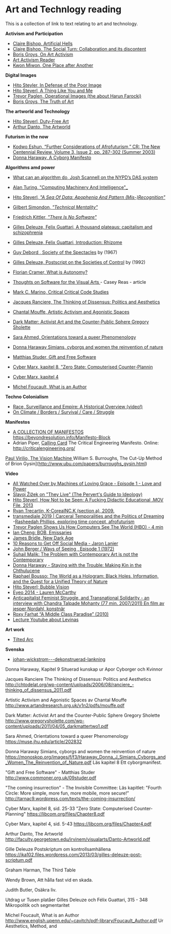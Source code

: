 # Art and Technlogy reading

This is a collection of link to text relating to art and technology.

**Activism and Participation**
- [Claire Bishop, Artificial Hells](https://selforganizedseminar.files.wordpress.com/2011/08/bishop-claire-artificial-hells-participatory-art-and-politics-spectatorship.pdf)
- [Claire Bishop, The Social Turn: Collaboration and its discontent](https://www.gc.cuny.edu/CUNY_GC/media/CUNY-Graduate-Center/PDF/Art%20History/Claire%20Bishop/Social-Turn.pdf) 
- [Boris Groys, On Art Activism](http://www.e-flux.com/journal/56/60343/on-art-activism/)
- [Art Activism Reader](https://www.dropbox.com/s/519zt6f8uibx3az/art-activism-reader.pdf?dl=0)
- [Kwon Miwon, One Place after Another](https://monoskop.org/images/d/d3/Kwon_Miwon_One_Place_after_Another_Site-Specific_Art_and_Locational_Identity.pdf)

**Digital Images** 
- [Hito Steyler, In Defense of the Poor Image](http://www.e-flux.com/journal/10/61362/in-defense-of-the-poor-image/)
- [Hito Steyerl, A Thing Like You and Me](https://www.e-flux.com/journal/15/61298/a-thing-like-you-and-me/)
- [Trevor Paglen, Operational Images (the about Harun Farocki)](http://worker01.e-flux.com/pdf/article_8990555.pdf)
- [Boris Groys, The Truth of Art](https://www.e-flux.com/journal/71/60513/the-truth-of-art/)


**The artworld and Technology** 
- [Hito Steyerl, Duty-Free Art](https://www.e-flux.com/journal/63/60894/duty-free-art/)
- [Arthur Danto, The Artworld](http://faculty.georgetown.edu/irvinem/visualarts/Danto-Artworld.pdf)

**Futurism in the now** 
- [Kodwo Eshun, “Further Considerations of Afrofuturism,” CR: The New Centennial Review, Volume 3, Issue 2, pp. 287-302 (Summer 2003)](https://growingrootsnyc.files.wordpress.com/2012/05/eshun-further-considerations-on-afrofuturism2.pdf)
- [Donna Haraway, A Cyborg Manifesto](http://faculty.georgetown.edu/irvinem/theory/Haraway-CyborgManifesto-1.pdf)

**Algorithms amd power** 
- [What can an algorithm do, Josh Scannell on the NYPD’s DAS system](http://dismagazine.com/discussion/72975/josh-scannell-what-can-an-algorithm-do/)
- [Alan Turing, "Computing Machinery And Intelligence"_](http://www.loebner.net/Prizef/TuringArticle.html)
- [Hito Steyerl, _"A Sea Of Data: Apophenia And Pattern (Mis-)Recognition"_](https://github.com/publicityreform/findbyimage/blob/master/readings/steyerl.pdf)
- [Gilbert Simondon, _"Technical Mentality"_](https://github.com/publicityreform/findbyimage/blob/master/readings/simondon.pdf)
- [Friedrich Kittler, _"There Is No Software"_](http://classes.dma.ucla.edu/Fall14/252A/readings/kittler-there-is-no-software.pdf)
- [Gilles Deleuze, Felix Guattari, A thousand plateaus: capitalism and schizophrenia](https://libcom.org/files/A%20Thousand%20Plateaus.pdf)
- [Gilles Deleuze, Felix Guattari, Introduction: Rhizome](http://interconnected.org/home/more/2005/06/1000Plateaus00Rhizome.pdf)
- [Guy Debord , Society of the Spectacles](https://www.marxists.org/reference/archive/debord/society.htm) by (1967)
- [Gilles Deleuze, Postscript on the Societies of Control](https://theanarchistlibrary.org/library/gilles-deleuze-postscript-on-the-societies-of-control.pdf) by  (1992)
- [Florian Cramer, What is Autonomy?](https://autonomousfabric.org/text/what-is-autonomy)
- [Thoughts on Software for the Visual Arts
](https://medium.com/@ProcessingOrg/thoughts-on-software-a8a82c95e1ad) - Casey Reas - article
- [Mark C. Marino, Critical Critical Code Studies](http://www.electronicbookreview.com/thread/electropoetics/codology)

- [Jacques Ranciere, The Thinking of Dissensus: Politics and Aesthetics](http://chtodelat.org/wp-content/uploads/2006/08/ranciere_-thinking_of_dissensus_2011.pdf)
- [Chantal Mouffe, Artistic Activism and Agonistic Spaces](http://www.artandresearch.org.uk/v1n2/pdfs/mouffe.pdf)
- [Dark Matter: Activist Art and the Counter-Public Sphere Gregory Sholette](http://www.gregorysholette.com/wp-content/uploads/2011/04/05_darkmattertwo1.pdf)
- [Sara Ahmed, Orientations toward a queer Phenomenology](https://muse.jhu.edu/article/202832)
- [Donna Haraway Simians, cyborgs and women the reinvention of nature](https://monoskop.org/images/f/f3/Haraway_Donna_J_Simians_Cyborgs_and_Women_The_Reinvention_of_Nature.pdf)	
- [Matthias Studer, Gift and Free Software](http://www.commoner.org.uk/09studer.pdf)
- [Cyber Marx, kapitel 8, "Zero State: Computerised Counter-Plannin](https://libcom.org/files/Chapter8.pdf)
- [Cyber Marx, kapitel 4](https://libcom.org/files/Chapter4.pdf)
- [Michel Foucault, What is an Author](http://www.english.upenn.edu/~cavitch/pdf-library/Foucault_Author.pdf)

**Techno Colonialism**
- [Race, Surveillance and Empire: A Historical Overview (video!)](https://www.youtube.com/watch?v=0CrsqII6las)
- [On Climate / Borders / Survival / Care / Struggle](http://www.basepublication.org/?p=474)

**Manifestos**
- [A COLLECTION OF MANIFESTOS](https://github.com/greyscalepress/manifestos/tree/master/content/manifestos)
https://beyondresolution.info/Manifesto-Block
- Adrian Piper, [Calling Card](http://wendyjanegrossman.com/wp-content/uploads/2013/01/adrain-piper-calling-card.jpg)
The Critical Engineering Manifesto. Online: http://criticalengineering.org/

[Paul Virilio, The Vision Machine
](http://cmuems.com/excap/readings/virilio-the-vision-machine.pdf)
William S. Burroughs, The Cut-Up Method of Brion Gysin](http://www.ubu.com/papers/burroughs_gysin.html)

**Video**
- [All Watched Over by Machines of Loving Grace - Episode 1 - Love and Power](https://vimeo.com/groups/96331/videos/80799353)
- [Slavoj Žižek on "They Live" (The Pervert's Guide to Ideology)](https://www.youtube.com/watch?v=TVwKjGbz60k)
- [Hito Steyerl, How Not to be Seen: A Fucking Didactic Educational .MOV File, 2013](https://www.artforum.com/video/hito-steyerl-how-not-to-be-seen-a-fucking-didactic-educational-mov-file-2013-51651) 
- [Ryan Trecartin, K-CoreaINC.K (section a), 2009.](https://www.artforum.com/video/ryan-trecartin-k-coreainc-k-section-a-2009-26917)
- [transmediale 2019 | Carceral Temporalities and the Politics of Dreaming](https://www.youtube.com/watch?v=3X30E1OocBE)
-[Rasheedah Phillips, exploring time concept, afrofuturism](https://www.youtube.com/watch?v=Fd1LHsnlVC8&feature=youtu.be&t=43m3s)
- [Trevor Paglen Shows Us How Computers See The World (HBO) - 4 min](https://www.youtube.com/watch?v=HEI8cuGKiNk)
- [Ian Cheng: BOB, Emissaries](https://www.youtube.com/watch?v=XFmMrcW2ZsM)
- [James Bridle, New Dark Age](https://www.youtube.com/watch?v=7hSj01bAZAU)
- [10 Reasons to Get Off Social Media - Jaron Lanier](https://www.youtube.com/watch?v=BCTlcj5vImk)
- [John Berger / Ways of Seeing , Episode 1 (1972)](https://www.youtube.com/watch?v=0pDE4VX_9Kk)
- [Suhail Malik: The Problem with Contemporary Art is not the Contemporary](https://www.artandeducation.net/classroom/video/66326/suhail-malik-the-problem-with-contemporary-art-is-not-the-contemporary)
- [Donna Haraway - Staying with the Trouble: Making Kin in the Chthulucene](https://www.youtube.com/watch?v=GrYA7sMQaBQ)
- [Raphael Bousso: The World as a Hologram: Black Holes, Information, and the Quest for a Unified Theory of Nature](https://vimeo.com/151382147)
- [Hito Steyerl; Bubble Vision](https://www.youtube.com/watch?v=boMbdtu2rLE&t=437s)
- [Eyeo 2014 - Lauren McCarthy](https://vimeo.com/110607681)
- [Anticapitalist Feminist Struggle, and Transnational Solidarity - an interview with Chandra Talpade Mohanty (77 min. 2007/2011) En film av jesper Nordahl, konstnär](https://vimeo.com/28572566)
- [Roxy Farhat “A Middle Class Paradise” (2010)](https://www.youtube.com/watch?v=GbFjmct2JuM)
- [Lecture Youtube about Levinas](https://www.youtube.com/watch?v=S-YqKLZDf34)
 
**Art work** 
- [Tilted Arc](https://en.wikipedia.org/wiki/Tilted_Arc)


**Svenska**
- [johan-wickstrom---dekonstruerad-lankning](https://www.oru.se/globalassets/oru-sv/forskning/forskningsmiljoer/hs/humus/utbildning-och-demokrati/2015/nr-3/johan-wickstrom---dekonstruerad-lankning.pdf)



Donna Haraway, Kapitel 9 Situerad kunskap ur Apor Cyborger och Kvinnor

Jacques Ranciere The Thinking of Dissensus: Politics and Aesthetics
http://chtodelat.org/wp-content/uploads/2006/08/ranciere_-thinking_of_dissensus_2011.pdf
 
Artistic Activism and Agonistic Spaces av Chantal Mouffe
http://www.artandresearch.org.uk/v1n2/pdfs/mouffe.pdf

 Dark Matter: Activist Art and the Counter-Public Sphere Gregory Sholette
http://www.gregorysholette.com/wp-content/uploads/2011/04/05_darkmattertwo1.pdf

Sara Ahmed, Orientations toward a queer Phenomenology
https://muse.jhu.edu/article/202832
 
Donna Haraway Simians, cyborgs and women the reinvention of nature
https://monoskop.org/images/f/f3/Haraway_Donna_J_Simians_Cyborgs_and_Women_The_Reinvention_of_Nature.pdf
Läs kapitel 8 Ett cyborgmanifest. 
	
"Gift and Free Software" - Matthias Studer
http://www.commoner.org.uk/09studer.pdf

"The coming insurrection" - The Invisible Committee: Läs kapitlet: "Fourth Circle: More simple, more fun, more mobile, more secure!” 
http://tarnac9.wordpress.com/texts/the-coming-insurrection/

Cyber Marx, kapitel 8, sid. 25-33 "Zero State: Computerised Counter-Planning"
https://libcom.org/files/Chapter8.pdf

Cyber Marx, kapitel 4, sid. 5-43
https://libcom.org/files/Chapter4.pdf

Arthur Danto, The Artworld
http://faculty.georgetown.edu/irvinem/visualarts/Danto-Artworld.pdf

Gille Deleuze Postskriptum om kontrollsamhällena
https://ika102.files.wordpress.com/2013/03/gilles-deleuze-post-scriptum.pdf


Graham Harman, The Third Table

Wendy Brown, Att hålla fast vid en skada.  

Judith Butler, Osäkra liv. 


Utdrag ur Tusen platåer  Gilles Deleuze och Félix Guattari, 
315 - 348 Mikropolitik och segmentaritet

Michel Foucault, What is an Author
http://www.english.upenn.edu/~cavitch/pdf-library/Foucault_Author.pdf
Ur Aesthetics, Method, and 


